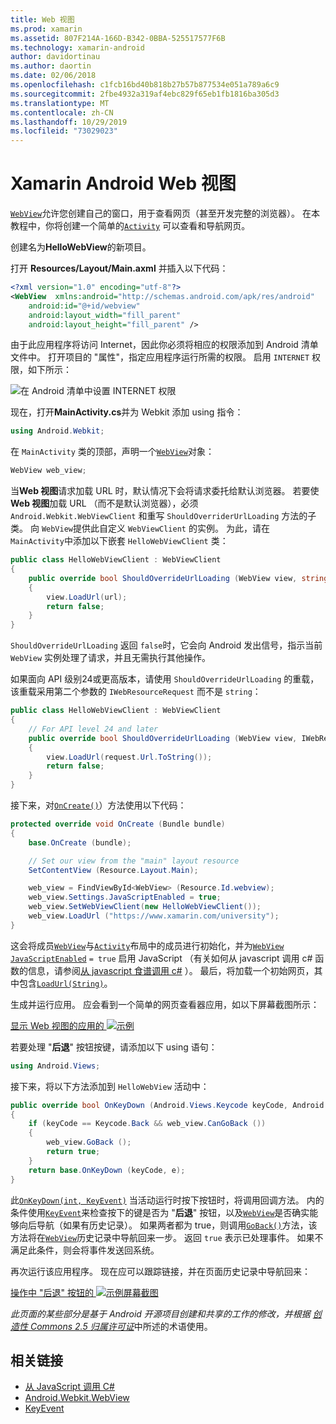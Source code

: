 ```yaml
---
title: Web 视图
ms.prod: xamarin
ms.assetid: 807F214A-166D-B342-0BBA-525517577F6B
ms.technology: xamarin-android
author: davidortinau
ms.author: daortin
ms.date: 02/06/2018
ms.openlocfilehash: c1fcb16bd40b818b27b57b877534e051a789a6c9
ms.sourcegitcommit: 2fbe4932a319af4ebc829f65eb1fb1816ba305d3
ms.translationtype: MT
ms.contentlocale: zh-CN
ms.lasthandoff: 10/29/2019
ms.locfileid: "73029023"
---
```

# <a name="xamarinandroid-web-view"></a>Xamarin Android Web 视图

[`WebView`](xref:Android.Webkit.WebView)允许您创建自己的窗口，用于查看网页（甚至开发完整的浏览器）。 在本教程中，你将创建一个简单的[`Activity`](xref:Android.App.Activity)
可以查看和导航网页。

创建名为**HelloWebView**的新项目。

打开 **Resources/Layout/Main.axml** 并插入以下代码：

```xml
<?xml version="1.0" encoding="utf-8"?>
<WebView  xmlns:android="http://schemas.android.com/apk/res/android"
    android:id="@+id/webview"
    android:layout_width="fill_parent"
    android:layout_height="fill_parent" />
```

由于此应用程序将访问 Internet，因此你必须将相应的权限添加到 Android 清单文件中。 打开项目的 "属性"，指定应用程序运行所需的权限。 启用 `INTERNET` 权限，如下所示：

![在 Android 清单中设置 INTERNET 权限](web-view-images/01-set-internet-permissions.png)

现在，打开**MainActivity.cs**并为 Webkit 添加 using 指令：

```csharp
using Android.Webkit;
```

在 `MainActivity` 类的顶部，声明一个[`WebView`](xref:Android.Webkit.WebView)对象：

```csharp
WebView web_view;
```

当**Web 视图**请求加载 URL 时，默认情况下会将请求委托给默认浏览器。 若要使**Web 视图**加载 URL （而不是默认浏览器），必须 `Android.Webkit.WebViewClient` 和重写 `ShouldOverriderUrlLoading` 方法的子类。 向 `WebView`提供此自定义 `WebViewClient` 的实例。 为此，请在 `MainActivity`中添加以下嵌套 `HelloWebViewClient` 类：

```csharp
public class HelloWebViewClient : WebViewClient
{
    public override bool ShouldOverrideUrlLoading (WebView view, string url)
    {
        view.LoadUrl(url);
        return false;
    }
}
```

`ShouldOverrideUrlLoading` 返回 `false`时，它会向 Android 发出信号，指示当前 `WebView` 实例处理了请求，并且无需执行其他操作。 

如果面向 API 级别24或更高版本，请使用 `ShouldOverrideUrlLoading` 的重载，该重载采用第二个参数的 `IWebResourceRequest` 而不是 `string`：

```csharp
public class HelloWebViewClient : WebViewClient
{
    // For API level 24 and later
    public override bool ShouldOverrideUrlLoading (WebView view, IWebResourceRequest request)
    {
        view.LoadUrl(request.Url.ToString());
        return false;
    }
}
```

接下来，对[`OnCreate()`](xref:Android.App.Activity.OnCreate*)）方法使用以下代码：

```csharp
protected override void OnCreate (Bundle bundle)
{
    base.OnCreate (bundle);

    // Set our view from the "main" layout resource
    SetContentView (Resource.Layout.Main);

    web_view = FindViewById<WebView> (Resource.Id.webview);
    web_view.Settings.JavaScriptEnabled = true;
    web_view.SetWebViewClient(new HelloWebViewClient());
    web_view.LoadUrl ("https://www.xamarin.com/university");
}
```

这会将成员[`WebView`](xref:Android.Webkit.WebView)与[`Activity`](xref:Android.App.Activity)布局中的成员进行初始化，并为[`WebView`](xref:Android.Webkit.WebView) [`JavaScriptEnabled`](xref:Android.Webkit.WebSettings.JavaScriptEnabled)
`= true` 启用 JavaScript （有关如何从 javascript 调用 c\# 函数的信息，请参阅[从 javascript 食谱调用 c\#](https://github.com/xamarin/recipes/tree/master/Recipes/android/controls/webview/call_csharp_from_javascript) ）。 最后，将加载一个初始网页，其中包含[`LoadUrl(String)`](xref:Android.Webkit.WebView)。

生成并运行应用。 应会看到一个简单的网页查看器应用，如以下屏幕截图所示：

[显示 Web 视图的应用的 ![示例](web-view-images/02-simple-webview-app-sml.png)](web-view-images/02-simple-webview-app.png#lightbox)

若要处理 "**后退**" 按钮按键，请添加以下 using 语句：

```csharp
using Android.Views;
```

接下来，将以下方法添加到 `HelloWebView` 活动中：

```csharp
public override bool OnKeyDown (Android.Views.Keycode keyCode, Android.Views.KeyEvent e)
{
    if (keyCode == Keycode.Back && web_view.CanGoBack ())
    {
        web_view.GoBack ();
        return true;
    }
    return base.OnKeyDown (keyCode, e);
}
```

此[`OnKeyDown(int, KeyEvent)`](xref:Android.App.Activity.OnKeyDown*)
当活动运行时按下按钮时，将调用回调方法。 内的条件使用[`KeyEvent`](xref:Android.Views.KeyEvent)来检查按下的键是否为 "**后退**" 按钮，以及[`WebView`](xref:Android.Webkit.WebView)是否确实能够向后导航（如果有历史记录）。 如果两者都为 true，则调用[`GoBack()`](xref:Android.Webkit.WebView.GoBack)方法，该方法将在[`WebView`](xref:Android.Webkit.WebView)历史记录中导航回来一步。 返回 `true` 表示已处理事件。 如果不满足此条件，则会将事件发送回系统。

再次运行该应用程序。 现在应可以跟踪链接，并在页面历史记录中导航回来：

[操作中 "后退" 按钮的 ![示例屏幕截图](web-view-images/03-back-button-sml.png)](web-view-images/03-back-button.png#lightbox)

*此页面的某些部分是基于 Android 开源项目创建和共享的工作的修改，并根据*
[*创造性 Commons 2.5 归属许可证*](https://creativecommons.org/licenses/by/2.5/)中所述的术语使用。

## <a name="related-links"></a>相关链接

- [从 JavaScript 调用 C#](https://github.com/xamarin/recipes/tree/master/Recipes/android/controls/webview/call_csharp_from_javascript)
- [Android.Webkit.WebView](xref:Android.Webkit.WebView)
- [KeyEvent](xref:Android.Webkit.WebView)
